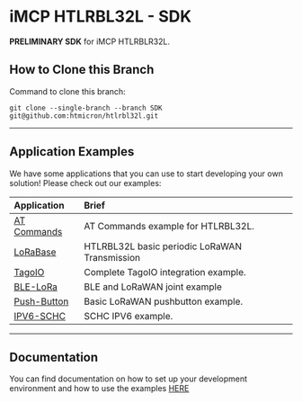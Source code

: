 # iMCP HTLRBL32L - SDK

**PRELIMINARY SDK** for iMCP HTLRBLR32L.

## How to Clone this Branch

Command to clone this branch:
```
git clone --single-branch --branch SDK git@github.com:htmicron/htlrbl32l.git
```
<hr>

## Application Examples

We have some applications that you can use to start developing your own solution! Please check out our examples:

| Application        | Brief                                                          |
|:-------------------|:---------------------------------------------------------------|
| [AT Commands](Examples/Applications/HTLRBL32L-AT-Commands) | AT Commands example for HTLRBL32L. |
| [LoRaBase](Examples/Applications/LoRaWAN-Base) | HTLRBL32L basic periodic LoRaWAN Transmission |
| [TagoIO](Examples/Applications/LoRaWAN_TagoIO_Project) | Complete TagoIO integration example. |
| [BLE-LoRa](Examples/Applications/PB_LoRaWAN_BLE_Project) | BLE and LoRaWAN joint example |
| [Push-Button](Examples/Applications/PB_LoRaWAN_Project) | Basic LoRaWAN pushbutton example. |
| [IPV6-SCHC](Examples/Applications/HTLRBL32L-Acklio-IPV6) | SCHC IPV6 example. |


<hr>

## Documentation
You can find documentation on how to set up your development environment and how to use the examples [HERE](Documentation)

